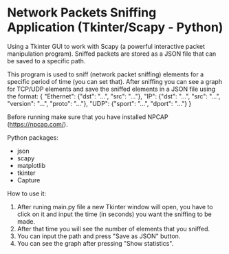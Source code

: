 # Network Packets Sniffing Application (Tkinter/Scapy - Python)
Using a Tkinter GUI to work with Scapy (a powerful interactive packet manipulation program). Sniffed packets are stored as a JSON file that can be saved to a specific path.

This program is used to sniff (network packet sniffing) elements for a specific period of time (you can set that). After sniffing you can see a graph for TCP/UDP elements and save the sniffed elements in a JSON file using the format:
{
 "Ethernet": {"dst": "...", "src": "..."}, 
 "IP": {"dst": "...", "src": "...", "version": "...", "proto": "..."}, "UDP": {"sport": "...", "dport": "..."}
}

Before running make sure that you  have installed NPCAP (https://npcap.com/).

Python packages:
- json
- scapy
- matplotlib
- tkinter
- Capture

How to use it: 
1. After runing main.py file a new Tkinter window will open, you have to click on it and input the time (in seconds) you want the sniffing to be made.
2. After that time you will see the number of elements that you sniffed.
3. You can input the path and press "Save as JSON" button.
4. You can see the graph after pressing "Show statistics".


